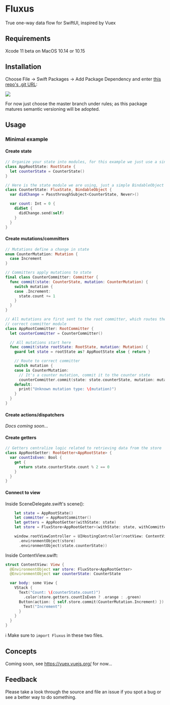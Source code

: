 # Fluxus

True one-way data flow for SwiftUI, inspired by Vuex

## Requirements

Xcode 11 beta on MacOS 10.14 or 10.15

## Installation

Choose File -> Swift Packages -> Add Package Dependency and enter [this repo's .git URL](https://github.com/johnsusek/fluxus.git):

![](https://user-images.githubusercontent.com/611996/59441703-a00cb200-8dbe-11e9-8483-c740b8274595.gif)

For now just choose the master branch under rules; as this package matures semantic versioning will be adopted.

## Usage

### Minimal example

#### Create state
```swift
// Organize your state into modules, for this example we just use a single module
class AppRootState: RootState {
  let counterState = CounterState()
}

// Here is the state module we are using, just a simple BindableObject
class CounterState: FluxState, BindableObject {
  var didChange = PassthroughSubject<CounterState, Never>()

  var count: Int = 0 {
    didSet {
      didChange.send(self)
    }
  }
}
```

#### Create mutations/committers
```swift
// Mutations define a change in state
enum CounterMutation: Mutation {
  case Increment
}

// Committers apply mutations to state
final class CounterCommitter: Committer {
  func commit(state: CounterState, mutation: CounterMutation) {
    switch mutation {
    case .Increment:
      state.count += 1
    }
  }
}

// All mutations are first sent to the root committer, which routes them to the
// correct committer module
class AppRootCommitter: RootCommitter {
  let counterCommitter = CounterCommitter()

  // All mutations start here
  func commit(state rootState: RootState, mutation: Mutation) {
    guard let state = rootState as? AppRootState else { return }

    // Route to correct committer
    switch mutation {
    case is CounterMutation:
      // It's a counter mutation, commit it to the counter state
      counterCommitter.commit(state: state.counterState, mutation: mutation as! CounterMutation)
    default:
      print("Unknown mutation type: \(mutation)")
    }
  }
}
```

#### Create actions/dispatchers

*Docs coming soon...*

#### Create getters
```swift
// Getters centralize logic related to retrieving data from the store
class AppRootGetter: RootGetter<AppRootState> {
  var countIsEven: Bool {
    get {
      return state.counterState.count % 2 == 0
    }
  }
}
```

#### Connect to view
Inside SceneDelegate.swift's scene():
```swift
    let state = AppRootState()
    let committer = AppRootCommitter()
    let getters = AppRootGetter(withState: state)
    let store = FluxStore<AppRootGetter>(withState: state, withCommitter: committer, withGetter: getters)

    window.rootViewController = UIHostingController(rootView: ContentView()
      .environmentObject(store)
      .environmentObject(state.counterState))
```

Inside ContentView.swift:
```swift
struct ContentView: View {
  @EnvironmentObject var store: FluxStore<AppRootGetter>
  @EnvironmentObject var counterState: CounterState

  var body: some View {
    VStack {
      Text("Count: \(counterState.count)")
        .color(store.getters.countIsEven ? .orange : .green)
      Button(action: { self.store.commit(CounterMutation.Increment) }) {
        Text("Increment")
      }
    }
  }
}
```

ℹ️ Make sure to `import Fluxus` in these two files.

## Concepts

Coming soon, see https://vuex.vuejs.org/ for now...

## Feedback

Please take a look through the source and file an issue if you spot a bug or see a better way to do something.